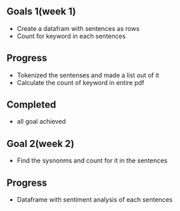 ## Goals 1(week 1)
* Create a datafram with sentences as rows
* Count for keyword in each sentences

## Progress
* Tokenized the sentenses and made a list out of it
* Calculate the count of keyword in entire pdf
 
 ## Completed
 * all goal achieved

## Goal 2(week 2)
* Find the sysnonms and count for it in the sentences

## Progress
* Dataframe with sentiment analysis of each sentences
